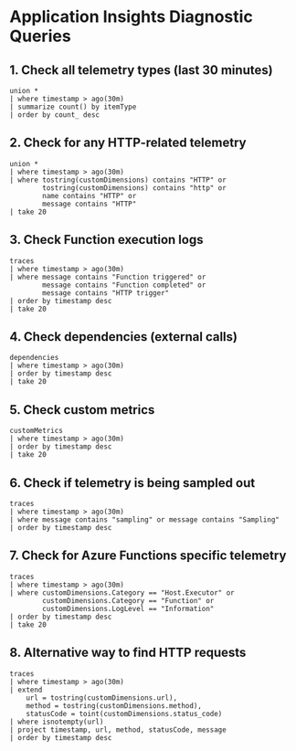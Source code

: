 # Application Insights Diagnostic Queries

## 1. Check all telemetry types (last 30 minutes)
```kql
union *
| where timestamp > ago(30m)
| summarize count() by itemType
| order by count_ desc
```

## 2. Check for any HTTP-related telemetry
```kql
union *
| where timestamp > ago(30m)
| where tostring(customDimensions) contains "HTTP" or 
        tostring(customDimensions) contains "http" or
        name contains "HTTP" or
        message contains "HTTP"
| take 20
```

## 3. Check Function execution logs
```kql
traces
| where timestamp > ago(30m)
| where message contains "Function triggered" or 
        message contains "Function completed" or
        message contains "HTTP trigger"
| order by timestamp desc
| take 20
```

## 4. Check dependencies (external calls)
```kql
dependencies
| where timestamp > ago(30m)
| order by timestamp desc
| take 20
```

## 5. Check custom metrics
```kql
customMetrics
| where timestamp > ago(30m)
| order by timestamp desc
| take 20
```

## 6. Check if telemetry is being sampled out
```kql
traces
| where timestamp > ago(30m)
| where message contains "sampling" or message contains "Sampling"
| order by timestamp desc
```

## 7. Check for Azure Functions specific telemetry
```kql
traces
| where timestamp > ago(30m)
| where customDimensions.Category == "Host.Executor" or
        customDimensions.Category == "Function" or
        customDimensions.LogLevel == "Information"
| order by timestamp desc
| take 20
```

## 8. Alternative way to find HTTP requests
```kql
traces
| where timestamp > ago(30m)
| extend 
    url = tostring(customDimensions.url),
    method = tostring(customDimensions.method),
    statusCode = toint(customDimensions.status_code)
| where isnotempty(url)
| project timestamp, url, method, statusCode, message
| order by timestamp desc
```
